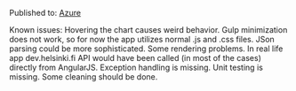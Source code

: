 Published to: [Azure](http://helsinkipopulation.azurewebsites.net/)



Known issues:
Hovering the chart causes weird behavior.
Gulp minimization does not work, so for now the app utilizes normal .js and .css files.
JSon parsing could be more sophisticated.
Some rendering problems.
In real life app dev.helsinki.fi API would have been called (in most of the cases) directly from AngularJS.
Exception handling is missing.
Unit testing is missing.
Some cleaning should be done.